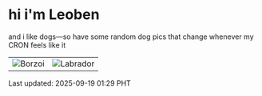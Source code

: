 # hi i'm Leoben

and i like dogs—so have some random dog pics that change whenever my CRON feels like it

|  |  |
|--------|----------|
| ![Borzoi](https://random-dog-vercel.vercel.app/api/random-borzoi?v=1758216571) | ![Labrador](https://random-dog-vercel.vercel.app/api/random-labrador?v=1758216571) |

Last updated: 2025-09-19 01:29 PHT
